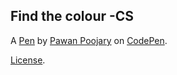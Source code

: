Find the colour -CS
-------------------


A [Pen](https://codepen.io/Pawan_16/pen/ywaKQm) by [Pawan Poojary](https://codepen.io/Pawan_16) on [CodePen](https://codepen.io).

[License](https://codepen.io/Pawan_16/pen/ywaKQm/license).